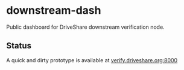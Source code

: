 downstream-dash
===============

Public dashboard for DriveShare downstream verification node.

## Status
A quick and dirty prototype is available at [verify.driveshare.org:8000](http://verify.driveshare.org:8000/)

